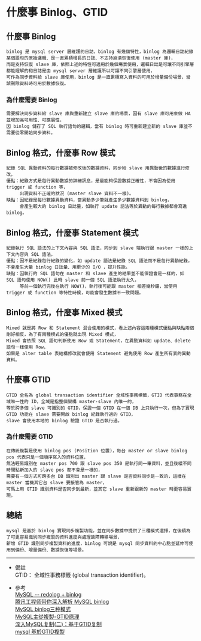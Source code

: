 # 什麼事 Binlog、GTID

## 什麼事 Binlog
    binlog 是 mysql server 層維護的日誌，binlog 有幾個特性，binlog 為邏輯日誌紀錄某個語句的原始邏輯、是一直累積增長的日誌、不支持崩潰恢復使用 (master 庫)，
    而是支持恢復 slave 庫，依照上述的特性可適用於幾個場景使用，邏輯日誌是可讓不同引擎層都能理解的和日誌是由 mysql server 層維護所以可讓不同引擎層使用，
    可作為同步資料給 slave 庫使用，binlog 是一直累積寫入資料的可用於增量備份場景，當誤刪除資料時可用於數據恢復。

### 為什麼需要 Binlog
    需要解決同步資料給 slave 庫與重新建立 slave 庫的場景，因有 slave 庫可用來做 HA 並增加高可用性、可擴展性，
    因 binlog 儲存了 SQL 執行語句的邏輯，當有 binlog 時可重新建立新的 slave 庫並不需要從零開始同步資料。

## Binlog 格式，什麼事 Row 模式
    紀錄 SQL 異動資料的每行數據被修改後的數據資料，同步給 slave 用異動後的數據進行修改。
    優點：紀錄方式是每行異動數據的詳細訊息，是最能夠保證數據正確性，不會因為使用 trigger 或 function 等，
         出現資料不正確的狀況 (master slave 資料不一樣)。
    缺點：因紀錄是每行數據異動資料，當異動多少筆就產生多少數據資料到 binlog，
         會產生較大的 binlog 日誌量，如執行 update 語法等於異動的每行數據都會寫進 binlog。

## Binlog 格式，什麼事 Statement 模式
    紀錄執行 SQL 語法的上下文內容與 SQL 語法，同步到 slave 端執行跟 master 一樣的上下文內容與 SQL 語法。
    優點：因不是紀錄每行紀錄的變化，如 update 語法是紀錄 SQL 語法而不是每行異動紀錄，不會產生大量 binlog 日誌量、用更少的 I/O ，提升性能。
    缺點：因執行的 SQL 語句在 master 和 slave 產生的結果並不能保證會是一樣的，如 SQL 語句使用 NOW() 此時 slave 前一個 SQL 語法執行太久，
         等前一個執行完後在執行 NOW()，執行後可能跟 master 相差幾秒鐘，當使用 trigger 或 function 等特性時候，可能會發生數據不一致問題。

## Binlog 格式，什麼事 Mixed 模式
    Mixed 就是將 Row 和 Statement 混合使用的模式，看上述內容這兩種模式優點與缺點兩個剛好相反，為了有兩種模式的優點就出現 Mixed 模式，
    Mixed 會依照 SQL 語句判斷使用 Row 或 Statement，在異動資料如 update、delete 語句一樣使用 Row，
    如果是 alter table 表結構修改就會使用 Statement 避免使用 Row 產生所有表的異動資料。

## 什麼事 GTID
    GTID 全名為 global transaction identifier 全域性事務標籤，GTID 代表事務在全域唯一性的 ID，全域是指整個架構 master-slave 內唯一的，
    等於跨多個 slave 可識別的 GTID，保證一個 GTID 在一個 DB 上只執行一次，但為了實現 GTID 功能在 slave 需要開啟 binlog 紀錄執行過的 GTID，
    slave 會使用本地的 binlog 驗證 GTID 是否執行過。

### 為什麼需要 GTID
    在傳統複製是使用 binlog pos (Position 位置)，每台 master or slave binlog pos 代表只是一個順序寫入的資料位置，
    無法輕易識別在 master pos 700 跟 slave pos 350 是執行同一筆資料，並且後續不同時間點新加入的 slave pos 都不會是一樣的，
    需要有一個方式可跨多台 DB 識別出 master 跟 slave 是否資料同步是一致的，這樣在 master 當機其它台 slave 要接管為 master，
    可馬上用 GTID 識別資料是否同步到最新，並其它 slave 重新跟新的 master 時更容易實現。

## 總結
    mysql 是基於 binlog 實現同步複製功能，並在同步數據中提供了三種模式選擇，在後續為了可更容易識別同步複製的資料進度與處理故障轉移場景，
    新增 GTID 識別同步複製資料的進度，binlog 可說是 mysql 同步資料的中心點並延伸可使用到備份、增量備份、數據恢復等場景。

---
- 備註
  <br/>
  GTID： 全域性事務標籤 (global transaction identifier)。

- 參考
  <br/>
  [MySQL -- redolog + binlog](http://zhongmingmao.me/2019/01/15/mysql-redolog-binlog/)
  <br/>
  [腾讯工程师带你深入解析 MySQL binlog](https://zhuanlan.zhihu.com/p/33504555)
  <br/>
  [MySQL binlog三种模式](https://www.jianshu.com/p/0b944ac6f690)
  <br/>
  [MySQL主從複製-GTID原理](https://www.itread01.com/content/1545820323.html)
  <br/>
  [深入MySQL复制(二)：基于GTID复制](https://www.cnblogs.com/f-ck-need-u/p/9164823.html)
  <br/>
  [mysql 基於GTID複製](https://codertw.com/%E7%A8%8B%E5%BC%8F%E8%AA%9E%E8%A8%80/186614/)
